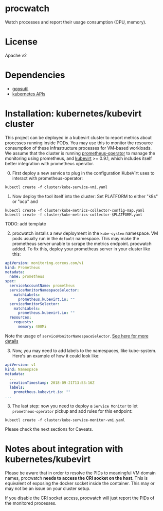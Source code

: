 procwatch
=========

Watch processes and report their usage consumption (CPU, memory).

License
=======

Apache v2

Dependencies
============

* [gopsutil](https://github.com/shirou/gopsutil)
* [kubernetes APIs](https://github.com/kubernetes/kubernetes)


Installation: kubernetes/kubevirt cluster
=========================================

This project can be deployed in a kubevirt cluster to report metrics about processes running inside PODs.
You may use this to monitor the resource consumption of these infrastructure processes for VM-based workloads.
We assume that the cluster is running [prometheus-operator](https://github.com/coreos/prometheus-operator/blob/master/Documentation/user-guides/getting-started.md) to manage the monitoring using prometheus,
and [kubevirt](https://github.com/kubevirt/kubevirt/releases/tag/v0.9.1) >= 0.9.1, which includes itself better integration with prometheus operator.

0. First deploy a new service to plug in the configuration KubeVirt uses to interact with prometheus-operator:
```
kubectl create -f cluster/kube-service-vmi.yaml
```

1. Now deploy the tool itself into the cluster:
Set PLATFORM to either "k8s" or "ocp" and
```
kubectl create -f cluster/kube-metrics-collector-config-map.yaml
kubectl create -f cluster/kube-metrics-collector-$PLATFORM.yaml
```

TODO: add template

2. procwatch installs a new deployment in the `kube-system` namespace. VM pods usually run in the `default` namespace.
This may make the prometheus server unable to scrape the metrics endpoint.
procwatch added. To fix this, deploy your prometheus server in your cluster like this:
```yaml
apiVersion: monitoring.coreos.com/v1
kind: Prometheus
metadata:
  name: prometheus
spec:
  serviceAccountName: prometheus
  serviceMonitorNamespaceSelector:
    matchLabels:
      prometheus.kubevirt.io: ""
  serviceMonitorSelector:
    matchLabels:
      prometheus.kubevirt.io: ""
  resources:
    requests:
      memory: 400Mi

```
Note the usage of `serviceMonitorNamespaceSelector`. [See here for more details](https://github.com/coreos/prometheus-operator/issues/1331)

3. Now, you may need to add labels to the namespaces, like kube-system. Here's an example of how it could look like:
```yaml
apiVersion: v1
kind: Namespace
metadata:
  ...
  creationTimestamp: 2018-09-21T13:53:16Z
  labels:
    prometheus.kubevirt.io: ""
...
```

3. The last step: now you need to deploy a `Service Monitor` to let `prometheus-operator` pickup and add rules for this endpoint:
```
kubectl create -f cluster/kube-service-monitor-vmi.yaml
```

Please check the next sections for Caveats.


Notes about integration with kubernetes/kubevirt
================================================

Please be aware that in order to resolve the PIDs to meaningful VM domain names, procwatch **needs to access the CRI socket on the host**.
This is equivalent of exposing the docker socket inside the container. This may or may not be an issue on your cluster setup.

If you disable the CRI socket access, procwatch will just report the PIDs of the monitored processes.

